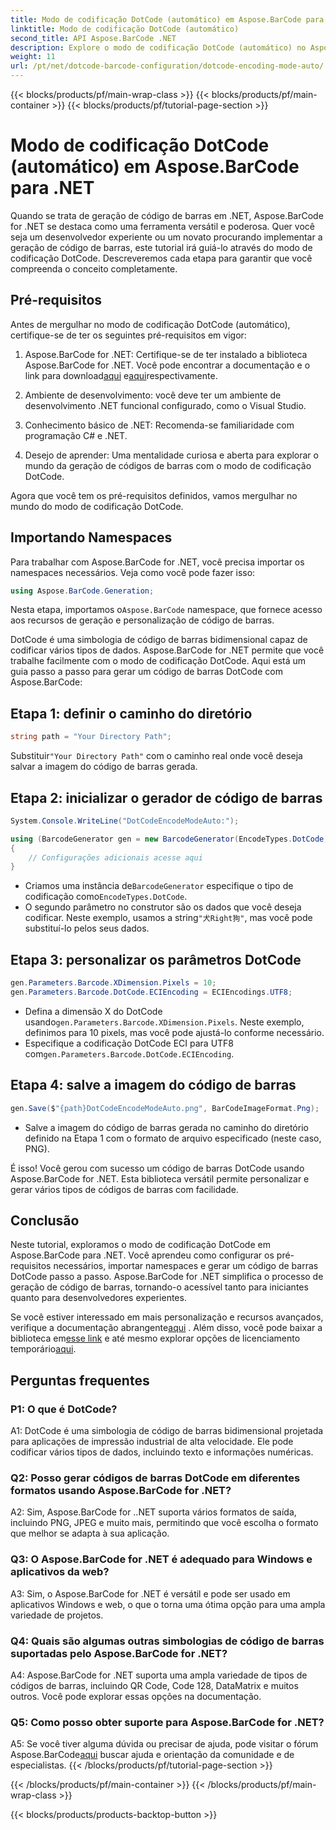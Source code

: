 ```yaml
---
title: Modo de codificação DotCode (automático) em Aspose.BarCode para .NET
linktitle: Modo de codificação DotCode (automático)
second_title: API Aspose.BarCode .NET
description: Explore o modo de codificação DotCode (automático) no Aspose.BarCode for .NET, uma ferramenta poderosa para geração de código de barras. Aprenda como gerar códigos de barras DotCode passo a passo. Confira a documentação, baixe a biblioteca e obtenha licenças temporárias.
weight: 11
url: /pt/net/dotcode-barcode-configuration/dotcode-encoding-mode-auto/
---
```


{{< blocks/products/pf/main-wrap-class >}}
{{< blocks/products/pf/main-container >}}
{{< blocks/products/pf/tutorial-page-section >}}

# Modo de codificação DotCode (automático) em Aspose.BarCode para .NET

Quando se trata de geração de código de barras em .NET, Aspose.BarCode for .NET se destaca como uma ferramenta versátil e poderosa. Quer você seja um desenvolvedor experiente ou um novato procurando implementar a geração de código de barras, este tutorial irá guiá-lo através do modo de codificação DotCode. Descreveremos cada etapa para garantir que você compreenda o conceito completamente.

## Pré-requisitos

Antes de mergulhar no modo de codificação DotCode (automático), certifique-se de ter os seguintes pré-requisitos em vigor:

1.  Aspose.BarCode for .NET: Certifique-se de ter instalado a biblioteca Aspose.BarCode for .NET. Você pode encontrar a documentação e o link para download[aqui](https://reference.aspose.com/barcode/net/) e[aqui](https://releases.aspose.com/barcode/net/)respectivamente.

2. Ambiente de desenvolvimento: você deve ter um ambiente de desenvolvimento .NET funcional configurado, como o Visual Studio.

3. Conhecimento básico de .NET: Recomenda-se familiaridade com programação C# e .NET.

4. Desejo de aprender: Uma mentalidade curiosa e aberta para explorar o mundo da geração de códigos de barras com o modo de codificação DotCode.

Agora que você tem os pré-requisitos definidos, vamos mergulhar no mundo do modo de codificação DotCode.

## Importando Namespaces

Para trabalhar com Aspose.BarCode for .NET, você precisa importar os namespaces necessários. Veja como você pode fazer isso:

```csharp
using Aspose.BarCode.Generation;
```

 Nesta etapa, importamos o`Aspose.BarCode` namespace, que fornece acesso aos recursos de geração e personalização de código de barras.

DotCode é uma simbologia de código de barras bidimensional capaz de codificar vários tipos de dados. Aspose.BarCode for .NET permite que você trabalhe facilmente com o modo de codificação DotCode. Aqui está um guia passo a passo para gerar um código de barras DotCode com Aspose.BarCode:

## Etapa 1: definir o caminho do diretório

```csharp
string path = "Your Directory Path";
```

 Substituir`"Your Directory Path"` com o caminho real onde você deseja salvar a imagem do código de barras gerada.

## Etapa 2: inicializar o gerador de código de barras

```csharp
System.Console.WriteLine("DotCodeEncodeModeAuto:");

using (BarcodeGenerator gen = new BarcodeGenerator(EncodeTypes.DotCode, "犬Right狗"))
{
    // Configurações adicionais acesse aqui
}
```

-  Criamos uma instância de`BarcodeGenerator` especifique o tipo de codificação como`EncodeTypes.DotCode`.
-  O segundo parâmetro no construtor são os dados que você deseja codificar. Neste exemplo, usamos a string`"犬Right狗"`, mas você pode substituí-lo pelos seus dados.

## Etapa 3: personalizar os parâmetros DotCode

```csharp
gen.Parameters.Barcode.XDimension.Pixels = 10;
gen.Parameters.Barcode.DotCode.ECIEncoding = ECIEncodings.UTF8;
```

-  Defina a dimensão X do DotCode usando`gen.Parameters.Barcode.XDimension.Pixels`. Neste exemplo, definimos para 10 pixels, mas você pode ajustá-lo conforme necessário.
-  Especifique a codificação DotCode ECI para UTF8 com`gen.Parameters.Barcode.DotCode.ECIEncoding`.

## Etapa 4: salve a imagem do código de barras

```csharp
gen.Save($"{path}DotCodeEncodeModeAuto.png", BarCodeImageFormat.Png);
```

- Salve a imagem do código de barras gerada no caminho do diretório definido na Etapa 1 com o formato de arquivo especificado (neste caso, PNG).

É isso! Você gerou com sucesso um código de barras DotCode usando Aspose.BarCode for .NET. Esta biblioteca versátil permite personalizar e gerar vários tipos de códigos de barras com facilidade.

## Conclusão

Neste tutorial, exploramos o modo de codificação DotCode em Aspose.BarCode para .NET. Você aprendeu como configurar os pré-requisitos necessários, importar namespaces e gerar um código de barras DotCode passo a passo. Aspose.BarCode for .NET simplifica o processo de geração de código de barras, tornando-o acessível tanto para iniciantes quanto para desenvolvedores experientes.

 Se você estiver interessado em mais personalização e recursos avançados, verifique a documentação abrangente[aqui](https://reference.aspose.com/barcode/net/) . Além disso, você pode baixar a biblioteca em[esse link](https://releases.aspose.com/barcode/net/) e até mesmo explorar opções de licenciamento temporário[aqui](https://purchase.aspose.com/temporary-license/).

## Perguntas frequentes

### P1: O que é DotCode?

A1: DotCode é uma simbologia de código de barras bidimensional projetada para aplicações de impressão industrial de alta velocidade. Ele pode codificar vários tipos de dados, incluindo texto e informações numéricas.

### Q2: Posso gerar códigos de barras DotCode em diferentes formatos usando Aspose.BarCode for .NET?

A2: Sim, Aspose.BarCode for ..NET suporta vários formatos de saída, incluindo PNG, JPEG e muito mais, permitindo que você escolha o formato que melhor se adapta à sua aplicação.

### Q3: O Aspose.BarCode for .NET é adequado para Windows e aplicativos da web?

A3: Sim, o Aspose.BarCode for .NET é versátil e pode ser usado em aplicativos Windows e web, o que o torna uma ótima opção para uma ampla variedade de projetos.

### Q4: Quais são algumas outras simbologias de código de barras suportadas pelo Aspose.BarCode for .NET?

A4: Aspose.BarCode for .NET suporta uma ampla variedade de tipos de códigos de barras, incluindo QR Code, Code 128, DataMatrix e muitos outros. Você pode explorar essas opções na documentação.

### Q5: Como posso obter suporte para Aspose.BarCode for .NET?

 A5: Se você tiver alguma dúvida ou precisar de ajuda, pode visitar o fórum Aspose.BarCode[aqui](https://forum.aspose.com/c/barcode/13) buscar ajuda e orientação da comunidade e de especialistas.
{{< /blocks/products/pf/tutorial-page-section >}}

{{< /blocks/products/pf/main-container >}}
{{< /blocks/products/pf/main-wrap-class >}}

{{< blocks/products/products-backtop-button >}}
